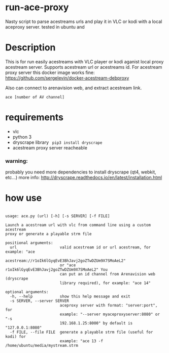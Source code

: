# run-ace-proxy
Nasty script to parse acestreams urls and play it in VLC or kodi with a local aceproxy server.
tested in ubuntu and

# Description
This is for run easily acestreams with VLC player or kodi aganist local proxy acestream server. 
Supports acestream url or acestreams id. 
For acestream proxy server this docker image works fine:
https://github.com/sergelevin/docker-acestream-debproxy

Also can connect to arenavision web, and extract acestream link. 

``` ace [number of AV channel] ``` 

# requirements
- vlc
- python 3
- dryscrape library
``` pip3 install dryscrape```
- acestream proxy server reacheable

### warning:
probably you need more dependencies to install dryscrape (qt4, webkit, etc...)
more info:
http://dryscrape.readthedocs.io/en/latest/installation.html

# how use

```

usage: ace.py (url) [-h] [-s SERVER] [-f FILE] 

Launch a acestream url with vlc from command line using a custom acestream
proxy or generate a playable strm file

positional arguments:
  url                   valid acestream id or url acestream, for example: "ace
                        acestream://r1oIk6lGyqEvE3BhJavj2goZTwDZUm9X7SMoAeL2"
                        or "ace r1oIk6lGyqEvE3BhJavj2goZTwDZUm9X7SMoAeL2" You
                        can put an id channel from Arenavision web (dryscrape
                        library required), for example: "ace 14"

optional arguments:
  -h, --help            show this help message and exit
  -s SERVER, --server SERVER
                        aceproxy server with format: "server:port", for
                        example: "--server myaceproxyserver:8080" or "-s
                        192.168.1.25:8000" by default is "127.0.0.1:8080"
  -f FILE, --file FILE  generate a playable strm file (useful for kodi) for
                        example: "ace 13 -f /home/ubuntu/media/mystream.strm

```
